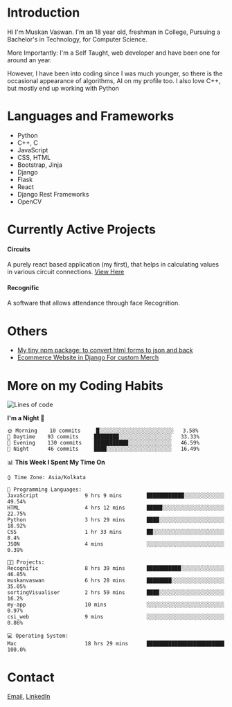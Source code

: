 <!-- - I’m currently working on:
&nbsp;&nbsp;&nbsp;&nbsp;&nbsp;&nbsp; *Circuits*[https://muskanvaswan.github.io/circuits] which, as the name suggests,  is a calculator for solving circuits with ease. This is my first React project
#### I’m currently learning : 
&nbsp;&nbsp;&nbsp;&nbsp;&nbsp;&nbsp; React.js
#### Ask me about:
&nbsp;&nbsp;&nbsp;&nbsp;&nbsp;&nbsp; Anything
#### How to reach me:
&nbsp;&nbsp;&nbsp;&nbsp;&nbsp;&nbsp; Email[mailto:muskanvaswan@gmail.com] LinkedIn[https://www.linkedin.com/in/muskan-vaswan?lipi=urn%3Ali%3Apage%3Ad_flagship3_profile_view_base_contact_details%3B%2FQpdlv5fQ12Ru4DkW2TysA%3D%3D]
#### Pronouns:
&nbsp;&nbsp;&nbsp;&nbsp;&nbsp;&nbsp; Her -->

# Introduction
Hi I'm Muskan Vaswan.
I'm an 18 year old,
freshman in College,
Pursuing a Bachelor's in Technology, for Computer Science.

More Importantly: I'm a Self Taught, web developer and have been one for around an year.

However, I have been into coding since I was much younger, so there is the occasional appearance of algorithms, AI on my profile too. I also love C++, but mostly end up working with Python


# Languages and Frameworks

- Python
- C++, C
- JavaScript
- CSS, HTML 
- Bootstrap, Jinja
- Django
- Flask
- React 
- Django Rest Frameworks
- OpenCV

# Currently Active Projects

#### Circuits
A purely react based application (my first), that helps in calculating values in various circuit connections.
[View Here](https://muskanvaswan.github.io/circuits')

#### Recognific
A software that allows attendance through face Recognition.

# Others
- [My tiny npm package: to convert html forms to json and back](https://www.npmjs.com/package/forms-dynamically)
- [Ecommerce Website in Django For custom Merch](https://merch-commerce.herokuapp.com/)

# More on my Coding Habits

<!--START_SECTION:waka-->
![Lines of code](https://img.shields.io/badge/From%20Hello%20World%20I%27ve%20Written-162218%20lines%20of%20code-blue)

**I'm a Night 🦉** 

```text
🌞 Morning    10 commits     █░░░░░░░░░░░░░░░░░░░░░░░░   3.58% 
🌆 Daytime    93 commits     ████████░░░░░░░░░░░░░░░░░   33.33% 
🌃 Evening    130 commits    ███████████░░░░░░░░░░░░░░   46.59% 
🌙 Night      46 commits     ████░░░░░░░░░░░░░░░░░░░░░   16.49%

```


📊 **This Week I Spent My Time On** 

```text
⌚︎ Time Zone: Asia/Kolkata

💬 Programming Languages: 
JavaScript               9 hrs 9 mins        ████████████░░░░░░░░░░░░░   49.54% 
HTML                     4 hrs 12 mins       █████░░░░░░░░░░░░░░░░░░░░   22.75% 
Python                   3 hrs 29 mins       ████░░░░░░░░░░░░░░░░░░░░░   18.92% 
CSS                      1 hr 33 mins        ██░░░░░░░░░░░░░░░░░░░░░░░   8.4% 
JSON                     4 mins              ░░░░░░░░░░░░░░░░░░░░░░░░░   0.39%

🐱‍💻 Projects: 
Recognific               8 hrs 39 mins       ███████████░░░░░░░░░░░░░░   46.85% 
muskanvaswan             6 hrs 28 mins       ████████░░░░░░░░░░░░░░░░░   35.05% 
sortingVisualiser        2 hrs 59 mins       ████░░░░░░░░░░░░░░░░░░░░░   16.2% 
my-app                   10 mins             ░░░░░░░░░░░░░░░░░░░░░░░░░   0.97% 
csi_web                  9 mins              ░░░░░░░░░░░░░░░░░░░░░░░░░   0.86%

💻 Operating System: 
Mac                      18 hrs 29 mins      █████████████████████████   100.0%

```


<!--END_SECTION:waka-->

# Contact

[Email](mailto:muskanvaswan@gmail.com), [LinkedIn](https://www.linkedin.com/in/muskan-vaswan?lipi=urn%3Ali%3Apage%3Ad_flagship3_profile_view_base_contact_details%3B%2FQpdlv5fQ12Ru4DkW2TysA%3D%3D)



